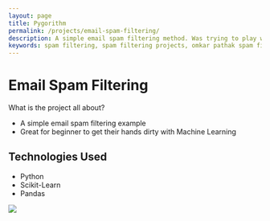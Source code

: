 ```yaml
---
layout: page
title: Pygorithm
permalink: /projects/email-spam-filtering/
description: A simple email spam filtering method. Was trying to play with data
keywords: spam filtering, spam filtering projects, omkar pathak spam filtering, machine learning, spam
---
```


# Email Spam Filtering
What is the project all about?

- A simple email spam filtering example
- Great for beginner to get their hands dirty with Machine Learning

## Technologies Used

- Python
- Scikit-Learn
- Pandas

<div class="scroll-effect">
    <img src="{{ "public/img/projects/email-spam-filtering.png" | relative_url }}">
</div>
